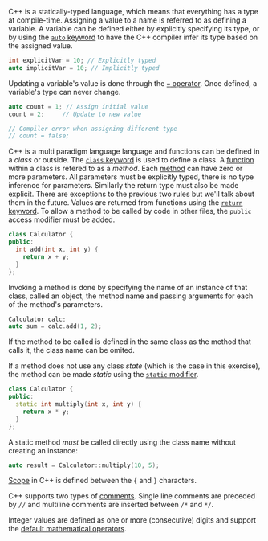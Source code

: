 C++ is a statically-typed language, which means that everything has a type at compile-time. Assigning a value to a name is referred to as defining a variable. A variable can be defined either by explicitly specifying its type, or by using the [`auto` keyword][auto] to have the C++ compiler infer its type based on the assigned value.

```cpp
int explicitVar = 10; // Explicitly typed
auto implicitVar = 10; // Implicitly typed
```

Updating a variable's value is done through the [`=` operator][assignment-operators]. Once defined, a variable's type can never change.

```cpp
auto count = 1; // Assign initial value
count = 2;     // Update to new value

// Compiler error when assigning different type
// count = false;
```

C++ is a multi paradigm language language and functions can be defined in a _class_ or outside. The [`class` keyword][class] is used to define a class. A [function][function] within a class is refered to as a _method_. Each [method][methods] can have zero or more parameters. All parameters must be explicitly typed, there is no type inference for parameters. Similarly the return type must also be made explicit. There are exceptions to the previous two rules but we'll talk about them in the future. Values are returned from functions using the [`return` keyword][return]. To allow a method to be called by code in other files, the `public` access modifier must be added.

```cpp
class Calculator {
public:
  int add(int x, int y) {
    return x + y;
  }
};
```

Invoking a method is done by specifying the name of an instance of that class, called an object, the method name and passing arguments for each of the method's parameters.

```cpp
Calculator calc;
auto sum = calc.add(1, 2);
```

If the method to be called is defined in the same class as the method that calls it, the class name can be omited.

If a method does not use any class _state_ (which is the case in this exercise), the method can be made _static_ using the [`static` modifier][static].

```cpp
class Calculator {
public:
  static int multiply(int x, int y) {
    return x * y;
  }
};
```

A static method _must_ be called directly using the class name without creating an instance:

```cpp
auto result = Calculator::multiply(10, 5);
```

[Scope][scope] in C++ is defined between the `{` and `}` characters.

C++ supports two types of [comments][comments]. Single line comments are preceded by `//` and multiline comments are inserted between `/*` and `*/`.

Integer values are defined as one or more (consecutive) digits and support the [default mathematical operators][operators].

[auto]: https://en.cppreference.com/w/cpp/language/auto
[assignment-operators]: https://en.cppreference.com/w/cpp/language/operator_assignment
[class]: https://en.cppreference.com/w/cpp/language/class
[function]: https://en.cppreference.com/w/cpp/language/functions
[methods]: https://en.cppreference.com/w/cpp/language/member_functions
[return]: https://en.cppreference.com/w/cpp/language/return
[static]: https://en.cppreference.com/w/cpp/language/static
[scope]: https://en.cppreference.com/w/cpp/language/scope
[comments]: https://en.cppreference.com/w/cpp/comment
[operators]: https://en.cppreference.com/w/cpp/language/operator_arithmetic

